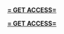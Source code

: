 **[= GET ACCESS=](https://www.google.com/url?q=https%3A%2F%2Fappbitly.com%2FUEvpV)**


**[= GET ACCESS=](https://www.google.com/url?q=https%3A%2F%2Fappbitly.com%2FUEvpV)**
